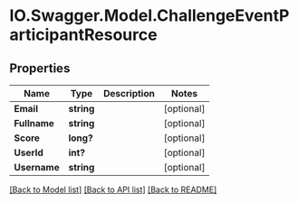 # IO.Swagger.Model.ChallengeEventParticipantResource
## Properties

Name | Type | Description | Notes
------------ | ------------- | ------------- | -------------
**Email** | **string** |  | [optional] 
**Fullname** | **string** |  | [optional] 
**Score** | **long?** |  | [optional] 
**UserId** | **int?** |  | [optional] 
**Username** | **string** |  | [optional] 

[[Back to Model list]](../README.md#documentation-for-models) [[Back to API list]](../README.md#documentation-for-api-endpoints) [[Back to README]](../README.md)

